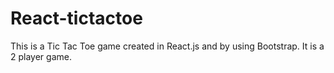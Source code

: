 # React-tictactoe
This is a Tic Tac Toe game created in React.js and by using Bootstrap. It is a 2 player game.
